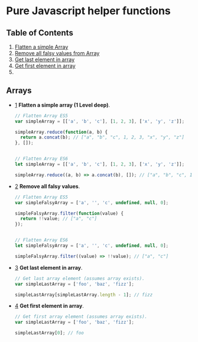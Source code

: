 # Pure Javascript helper functions

## Table of Contents

  1. [Flatten a simple Array](#array-flatten)
  1. [Remove all falsy values from Array](#array-filter-falsy-values)
  1. [Get last element in array](#array-return-last-array)
  1. [Get first element in array](#array-return-first-array)
  1. []()

## Arrays

  <a name="array-flatten"></a><a name="2.1"></a>
  - [1](#array-flatten)  **Flatten a simple array (1 Level deep)**.


    ```javascript
    // Flatten Array ES5
    var simpleArray = [['a', 'b', 'c'], [1, 2, 3], ['x', 'y', 'z']];

    simpleArray.reduce(function(a, b) {
      return a.concat(b); // ["a", "b", "c", 1, 2, 3, "x", "y", "z"]
    }, []);


    // Flatten Array ES6
    let simpleArray = [['a', 'b', 'c'], [1, 2, 3], ['x', 'y', 'z']];

    simpleArray.reduce((a, b) => a.concat(b), []); // ["a", "b", "c", 1, 2, 3, "x", "y", "z"]

    ```

  <a name="array-filter-falsy-values"></a><a name="2.1"></a>
  - [2](#array-filter-falsy-values) **Remove all falsy values**.


    ```javascript
    // Flatten Array ES5
    var simpleFalsyArray = ['a', '', 'c', undefined, null, 0];

    simpleFalsyArray.filter(function(value) {
      return !!value; // ["a", "c"]
    });


    // Flatten Array ES6
    let simpleFalsyArray = ['a', '', 'c', undefined, null, 0];

    simpleFalsyArray.filter((value) => !!value); // ["a", "c"]

    ```

  <a name="array-return-last-array"></a><a name="2.1"></a>
  - [3](#array-return-last-array) **Get last element in array**.


    ```javascript
    // Get last array element (assumes array exists).
    var simpleLastArray = ['foo', 'baz', 'fizz'];

    simpleLastArray[simpleLastArray.length - 1]; // fizz

    ```

  <a name="array-return-first-array"></a><a name="2.1"></a>
  - [4](#array-return-first-array) **Get first element in array**.


    ```javascript
    // Get first array element (assumes array exists).
    var simpleLastArray = ['foo', 'baz', 'fizz'];

    simpleLastArray[0]; // foo

    ```